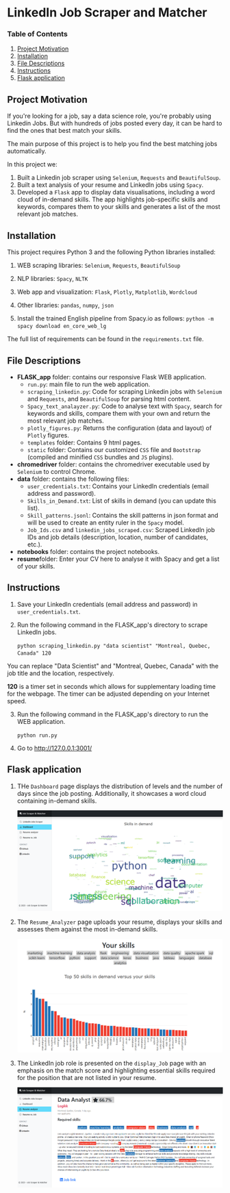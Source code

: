 # LinkedIn Job Scraper and Matcher

### Table of Contents

1. [Project Motivation](#motivation)
2. [Installation](#installation)
3. [File Descriptions](#file_descriptions)
4. [Instructions](#instructions)
5. [Flask application](#Flask_app)

## Project Motivation <a name="motivation"></a>

If you're looking for a job, say a data science role, you're probably using Linkedin Jobs.
But with hundreds of jobs posted every day, it can be hard to find the ones that best match your skills.

The main purpose of this project is to help you find the best matching jobs automatically.

In this project we:

1. Built a Linkedin job scraper using `Selenium`, `Requests` and `BeautifulSoup`.
2. Built a text analysis of your resume and LinkedIn jobs using `Spacy`.
3. Developed a `Flask` app to display data visualisations, including a word cloud of in-demand skills. The app highlights job-specific skills and keywords, compares them to your skills and generates a list of the most relevant job matches.

## Installation <a name="installation"></a>

This project requires Python 3 and the following Python libraries installed:

1. WEB scraping libraries: `Selenium`, `Requests`, `BeautifulSoup`
2. NLP libraries: `Spacy`, `NLTK`
3. Web app and visualization: `Flask`, `Plotly`, `Matplotlib`, `Wordcloud`
4. Other libraries: `pandas`, `numpy`, `json`

5. Install the trained English pipeline from Spacy.io as follows:
   `python -m spacy download en_core_web_lg `

The full list of requirements can be found in the `requirements.txt` file.

## File Descriptions <a name="file_descriptions"></a>

- **FLASK_app** folder: contains our responsive Flask WEB application.
  - `run.py`: main file to run the web application.
  - `scraping_linkedin.py`: Code for scraping Linkedin jobs with `Selenium` and `Requests`, and `BeautifulSoup` for parsing html content.
  - `Spacy_text_analayzer.py`: Code to analyse text with `Spacy`, search for keywords and skills, compare them with your own and return the most relevant job matches.
  - `plotly_figures.py`: Returns the configuration (data and layout) of `Plotly` figures.
  - `templates` folder: Contains 9 html pages.
  - `static` folder: Contains our customized `CSS` file and `Bootstrap` (compiled and minified `CSS` bundles and `JS` plugins).
- **chromedriver** folder: contains the chromedriver executable used by `Selenium` to control Chrome.
- **data** folder: contains the following files:
  - `user_credentials.txt`: Contains your LinkedIn credentials (email address and password).
  - `Skills_in_Demand.txt`: List of skills in demand (you can update this list).
  - `Skill_patterns.jsonl`: Contains the skill patterns in json format and will be used to create an entity ruler in the `Spacy` model.
  - `Job_Ids.csv` and `linkedin_jobs_scraped.csv`: Scraped LinkedIn job IDs and job details (description, location, number of candidates, etc.).
- **notebooks** folder: contains the project notebooks.
- **resume**folder: Enter your CV here to analyse it with Spacy and get a list of your skills.

## Instructions <a name="instructions"></a>

1. Save your LinkedIn credentials (email address and password) in `user_credentials.txt`.

2. Run the following command in the FLASK_app's directory to scrape LinkedIn jobs.

   `python scraping_linkedin.py "data scientist" "Montreal, Quebec, Canada" 120`

You can replace "Data Scientist" and "Montreal, Quebec, Canada" with the job title and the location, respectively.

**120** is a timer set in seconds which allows for supplementary loading time for the webpage. The timer can be adjusted depending on your Internet speed.

3. Run the following command in the FLASK_app's directory to run the WEB application.

   `python run.py`

4. Go to http://127.0.0.1:3001/

## Flask application <a name="Flask_app"></a>

1. THe `Dashboard` page displays the distribution of levels and the number of days since the job posting. Additionally, it showcases a word cloud containing in-demand skills.

   ![image Dashboard](https://github.com/AlaGrine/LinkedIn_Job_Scraper_and_Matcher/blob/main/screenshots/dashboard.png)

2. The `Resume_Analyzer` page uploads your resume, displays your skills and assesses them against the most in-demand skills.

   ![image Skills](https://github.com/AlaGrine/LinkedIn_Job_Scraper_and_Matcher/blob/main/screenshots/skills.png)

3. The LinkedIn job role is presented on the `display_Job` page with an emphasis on the match score and highlighting essential skills required for the position that are not listed in your resume.

   ![job](https://github.com/AlaGrine/LinkedIn_Job_Scraper_and_Matcher/blob/main/screenshots/capture1.png)
